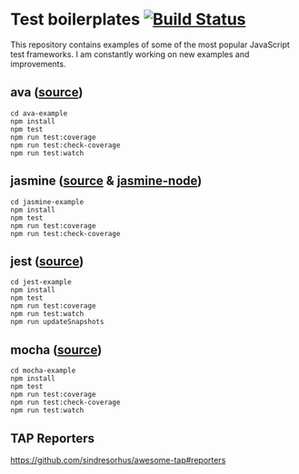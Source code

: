# Test boilerplates [![Build Status](https://travis-ci.org/ph1p/test-boilerplates.svg?branch=master)](https://travis-ci.org/ph1p/test-boilerplates)

This repository contains examples of some of the most popular JavaScript test frameworks.
I am constantly working on new examples and improvements.

## ava ([source](https://github.com/avajs/ava))

```
cd ava-example
npm install
npm test
npm run test:coverage
npm run test:check-coverage
npm run test:watch
```

## jasmine ([source](https://github.com/jasmine/jasmine) & [jasmine-node](https://github.com/mhevery/jasmine-node))

```
cd jasmine-example
npm install
npm test
npm run test:coverage
npm run test:check-coverage
```

## jest ([source](https://github.com/facebook/jest))

```
cd jest-example
npm install
npm test
npm run test:coverage
npm run test:watch
npm run updateSnapshots
```
## mocha ([source](https://github.com/mochajs/mocha))

```
cd mocha-example
npm install
npm test
npm run test:coverage
npm run test:check-coverage
npm run test:watch
```

## TAP Reporters
https://github.com/sindresorhus/awesome-tap#reporters